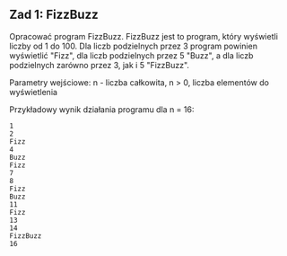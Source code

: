## Zad 1: FizzBuzz
Opracować program FizzBuzz.
FizzBuzz jest to program, który wyświetli liczby od 1 do 100.
Dla liczb podzielnych przez 3 program powinien wyświetlić "Fizz",
dla liczb podzielnych przez 5 "Buzz",
a dla liczb podzielnych zarówno przez 3, jak i 5 "FizzBuzz".

Parametry wejściowe:
n - liczba całkowita, n > 0, liczba elementów do wyświetlenia

Przykładowy wynik działania programu dla n = 16:

```
1
2
Fizz
4
Buzz
Fizz
7
8
Fizz
Buzz
11
Fizz
13
14
FizzBuzz
16
```
